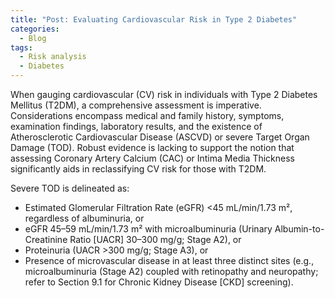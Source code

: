 ```yaml
---
title: "Post: Evaluating Cardiovascular Risk in Type 2 Diabetes"
categories:
  - Blog
tags:
  - Risk analysis
  - Diabetes
---
```


When gauging cardiovascular (CV) risk in individuals with Type 2 Diabetes Mellitus (T2DM), a comprehensive assessment is imperative. Considerations encompass medical and family history, symptoms, examination findings, laboratory results, and the existence of Atherosclerotic Cardiovascular Disease (ASCVD) or severe Target Organ Damage (TOD). Robust evidence is lacking to support the notion that assessing Coronary Artery Calcium (CAC) or Intima Media Thickness significantly aids in reclassifying CV risk for those with T2DM.

Severe TOD is delineated as:
<ul>
  <li>Estimated Glomerular Filtration Rate (eGFR) &lt;45 mL/min/1.73 m², regardless of albuminuria, or</li>
  <li>eGFR 45–59 mL/min/1.73 m² with microalbuminuria (Urinary Albumin-to-Creatinine Ratio [UACR] 30–300 mg/g; Stage A2), or</li>
  <li>Proteinuria (UACR >300 mg/g; Stage A3), or</li>
  <li>Presence of microvascular disease in at least three distinct sites (e.g., microalbuminuria (Stage A2) coupled with retinopathy and neuropathy; refer to Section 9.1 for Chronic Kidney Disease [CKD] screening).</li>
</ul>